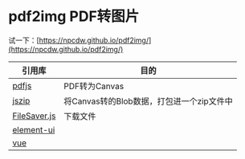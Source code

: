 # pdf2img PDF转图片

试一下：[https://npcdw.github.io/pdf2img/](https://npcdw.github.io/pdf2img/)

|  引用库   | 目的  |
|  ----  | ----  |
| [pdfjs](https://github.com/mozilla/pdf.js/releases/tag/v2.11.338)  | PDF转为Canvas |
| [jszip](https://github.com/Stuk/jszip)  | 将Canvas转的Blob数据，打包进一个zip文件中 |
| [FileSaver.js](https://github.com/eligrey/FileSaver.js)  | 下载文件 |
| [element-ui](https://github.com/ElemeFE/element)  |  |
| [vue](https://github.com/vuejs/vue)  |  |